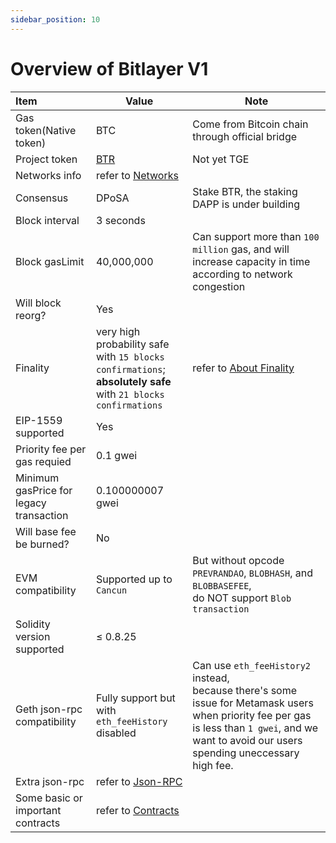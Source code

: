 ```yaml
---
sidebar_position: 10
---
```


# Overview of Bitlayer V1

| Item | Value | Note |
| :--- | --- | --- |
| Gas token(Native token) | BTC | Come from Bitcoin chain through official bridge |
| Project token | [BTR](https://www.btrscan.com/address/0x0e4cf4affdb72b39ea91fa726d291781cbd020bf?tab=Transactions) | Not yet TGE |
| Networks info | refer to [Networks](./Networks.md) |  |
| Consensus | DPoSA | Stake BTR, the staking DAPP is under building |
| Block interval | 3 seconds |  |
| Block gasLimit | 40,000,000 | Can support more than `100 million` gas, and will increase capacity in time according to network congestion |
| Will block reorg? | Yes |  |
| Finality | very high probability safe with `15 blocks confirmations`; <br/>**absolutely safe** with `21 blocks confirmations` | refer to [About Finality](./AboutFinality.md) |
| EIP-1559 supported | Yes |  |
| Priority fee per gas requied | 0.1 gwei |  |
| Minimum gasPrice for legacy transaction | 0.100000007 gwei |  |
| Will base fee be burned? | No |  |
| EVM compatibility | Supported up to `Cancun` | But without opcode `PREVRANDAO`, `BLOBHASH`, and `BLOBBASEFEE`, <br/>do NOT support `Blob transaction` |
| Solidity version supported | ≤ 0.8.25 |  |
| Geth json-rpc compatibility | Fully support but with `eth_feeHistory` disabled | Can use `eth_feeHistory2` instead, <br/>because there's some issue for Metamask users when priority fee per gas is less than `1 gwei`, and we want to avoid our users spending uneccessary high fee. |
| Extra json-rpc | refer to [Json-RPC](./Json-RPC.md) |  |
| Some basic or important contracts | refer to [Contracts](./Contracts.md) |  |
